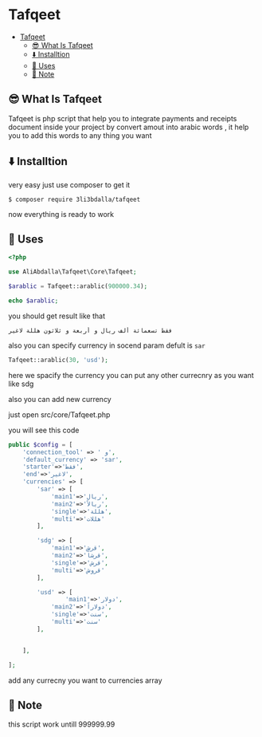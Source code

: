 # Tafqeet


- [Tafqeet](#tafqeet)
  - [😎 What Is Tafqeet](#-what-is-tafqeet)
  - [⬇️ Installtion](#️-installtion)
  - [🔨 Uses](#-uses)
  - [🧐 Note](#-note)


## 😎 What Is Tafqeet 
Tafqeet is php script that help you to integrate payments and receipts document inside your project by convert 
amout into arabic words , it help you to add this words to any thing you want 


## ⬇️ Installtion
very easy just use composer to get it
```
$ composer require 3li3bdalla/tafqeet
```

now everything is ready to work 

## 🔨 Uses

```php
<?php

use AliAbdalla\Tafqeet\Core\Tafqeet;

$arablic = Tafqeet::arablic(900000.34);

echo $arablic;
```
you should get result like that 
```
فقط تسعمائة ألف ريال و أربعة و ثلاثون هللة لاغير
```

also you can specify currency in socend param defult is `sar`
```php
Tafqeet::arablic(30, 'usd');
```

here we spacify the currency you can put any other currecnry as you want like 
sdg 

also you can add new currency 

just open src/core/Tafqeet.php

you will see this code 

```php
public $config = [
    'connection_tool' => ' و',
    'default_currency' => 'sar',
    'starter'=>'فقط',
    'end'=>'لاغير',
    'currencies' => [
        'sar' => [
            'main1'=>'ريال',
            'main2'=>'ريالاً',
            'single'=>'هللة',
            'multi'=>'هللات'
        ],

        'sdg' => [
            'main1'=>'قرش',
            'main2'=>'قرشاً',
            'single'=>'قرش',
            'multi'=>'قروش'
        ],

        'usd' => [
                'main1'=>'دولار',
            'main2'=>'دولاراً',
            'single'=>'سنت',
            'multi'=>'سنت'
        ],


    ],

];
```

add any currecny you want to currencies array 

## 🧐 Note 
this script work untill 999999.99 

